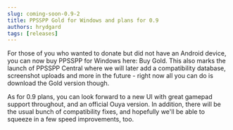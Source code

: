 ```yaml
---
slug: coming-soon-0.9-2
title: PPSSPP Gold for Windows and plans for 0.9
authors: hrydgard
tags: [releases]
---
```


For those of you who wanted to donate but did not have an Android device, you can now buy PPSSPP for Windows here: Buy Gold. This also marks the launch of PPSSPP Central where we will later add a compatibility database, screenshot uploads and more in the future - right now all you can do is download the Gold version though.

As for 0.9 plans, you can look forward to a new UI with great gamepad support throughout, and an official Ouya version. In addition, there will be the usual bunch of compatibility fixes, and hopefully we'll be able to squeeze in a few speed improvements, too.
